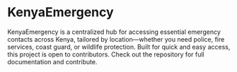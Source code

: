 # KenyaEmergency
KenyaEmergency is a centralized hub for accessing essential emergency contacts across Kenya, tailored by location—whether you need police, fire services, coast guard, or wildlife protection. Built for quick and easy access, this project is open to contributors. Check out the repository for full documentation and contribute.
